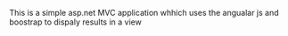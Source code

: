 
This is a simple asp.net MVC application whhich uses the angualar js and boostrap to dispaly results in a view
